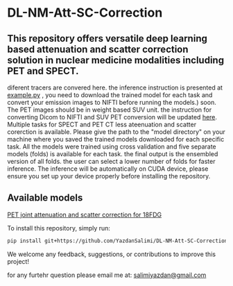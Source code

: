 # DL-NM-Att-SC-Correction
## This repository offers versatile deep learning based attenuation and scatter correction solution in nuclear medicine modalities including PET and SPECT.
diferent tracers are convered here. 
the inference instruction is presented at [example.py](https://github.com/YazdanSalimi/DL-NM-Att-SC-Correction/blob/main/example.py) , you need to download the trained model for each task and convert your emission images to NIFTI before running the models.) soon. The PET images should be in weight based SUV unit. the instruction for converting Dicom to NIFTI and SUV PET conversion will be updated [here](https://github.com/YazdanSalimi/medical-image-processing-tools).
Multiple tasks for SPECT and PET CT less ateenuation and scatter corerction is available.
Please give the path to the "model directory" on your machine where you saved the trained models downloaded for each specific task. All the models were trained using cross validation and five separate models (folds) is available for each task. the final output is the ensembled version of all folds. the user can select a lower number of folds for faster inference. 
The inference will be automatically on CUDA device, please ensure you set up your device properly before installing the repository.
## Available models
[PET joint attenuation and scatter correction for 18FDG](https://drive.google.com/drive/folders/1kwuqKe0-Vqa-B0YsHn8UXiWJsE4LL188?usp=drive_link)

To install this repository, simply run:
```bash
pip install git+https://github.com/YazdanSalimi/DL-NM-Att-SC-Correction.git
```
We welcome any feedback, suggestions, or contributions to improve this project!

for any furtehr question please email me at: salimiyazdan@gmail.com

